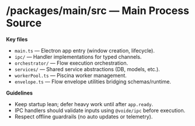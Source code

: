 # /packages/main/src — Main Process Source

**Key files**
- `main.ts` — Electron app entry (window creation, lifecycle).
- `ipc/` — Handler implementations for typed channels.
- `orchestrator/` — Flow execution orchestration.
- `services/` — Shared service abstractions (DB, models, etc.).
- `workerPool.ts` — Piscina worker management.
- `envelope.ts` — Flow envelope utilities bridging schemas/runtime.

**Guidelines**
- Keep startup lean; defer heavy work until after `app.ready`.
- IPC handlers should validate inputs using `@voide/ipc` before execution.
- Respect offline guardrails (no auto updates or telemetry).
